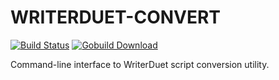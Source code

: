 # WRITERDUET-CONVERT

[![Build Status](https://secure.travis-ci.org/shootthemoonfilms/writerduet-convert.png)](http://travis-ci.org/shootthemoonfilms/writerduet-convert)
[![Gobuild Download](http://gobuild.io/badge/github.com/shootthemoonfilms/writerduet-convert/downloads.svg)](http://gobuild.io/github.com/shootthemoonfilms/writerduet-convert)

Command-line interface to WriterDuet script conversion utility.

